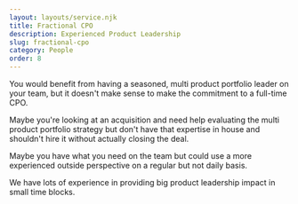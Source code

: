 ```yaml
---
layout: layouts/service.njk
title: Fractional CPO
description: Experienced Product Leadership
slug: fractional-cpo
category: People
order: 8
---
```

You would benefit from having a seasoned, multi product portfolio leader on your team, but it doesn't make sense to make the commitment to a full-time CPO.

Maybe you're looking at an acquisition and need help evaluating the multi product portfolio strategy but don't have that expertise in house and shouldn't hire it without actually closing the deal.

Maybe you have what you need on the team but could use a more experienced outside perspective on a regular but not daily basis.

We have lots of experience in providing big product leadership impact in small time blocks.